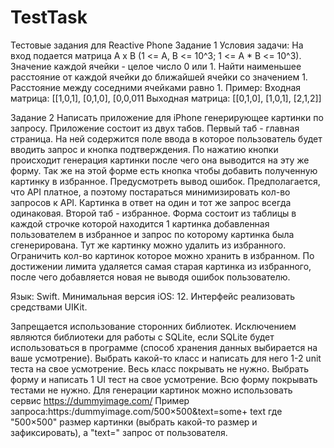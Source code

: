 # TestTask
Тестовые задания для Reactive Phone
Задание 1
Условия задачи:
На вход подается матрица А х В (1 <= А, В <= 10^3; 1 <= А * В <= 10^3). Значение каждой ячейки - целое число 0 или 1.
Найти наименьшее расстояние от каждой ячейки до ближайшей ячейки со значением 1.
Расстояние между соседними ячейками равно 1.
Пример:
Входная матрица:
[[1,0,1],
[0,1,0],
[0,0,011
Выходная матрица:
[[0,1,0],
[1,0,1],
[2,1,2]]

Задание 2
Написать приложение для iPhone генерирующее картинки по запросу.
Приложение состоит из двух табов.
Первый таб - главная страница. На ней содержится поле ввода в которое пользователь будет вводить запрос и кнопка подтверждения. По нажатию кнопки происходит генерация 
картинки после чего она выводится на эту же форму. Так же на этой форме есть кнопка чтобы добавить полученную картинку в избранное. Предусмотреть вывод ошибок.
Предполагается, что АРІ платное, а поэтому постараться минимизировать кол-во запросов к API. Картинка в ответ на один и тот же запрос всегда одинаковая.
Второй таб - избранное. Форма состоит из таблицы в каждой строчке которой находится 1 картинка добавленная пользователем в избранное и запрос по которому картинка была 
сгенерирована. Тут же картинку можно удалить из избранного. Ограничить кол-во картинок которое можно хранить в избранном. По достижении лимита удаляется самая старая картинка 
из избранного, после чего добавляется новая не выводя ошибок пользователю.

Язык: Swift.
Минимальная версия iOS: 12.
Интерфейс реализовать средствами UIKit.

Запрещается использование сторонних библиотек. Исключением являются библиотеки для работы с SQLite, если SQLite будет использоваться в программе (способ хранения данных выбирается на ваше усмотрение).
Выбрать какой-то класс и написать для него 1-2 unit теста на свое усмотрение. Весь класс покрывать не нужно. Выбрать форму и написать 1 UI тест на свое усмотрение. Всю форму покрывать тестами не нужно.
Для генерации картинок можно использовать сервис https://dummyimage.com/
Пример запроса:https:/dummyimage.com/500×500&text=some+ text где "500×500" размер картинки (выбрать какой-то размер и зафиксировать), а "text=" запрос от пользователя.

